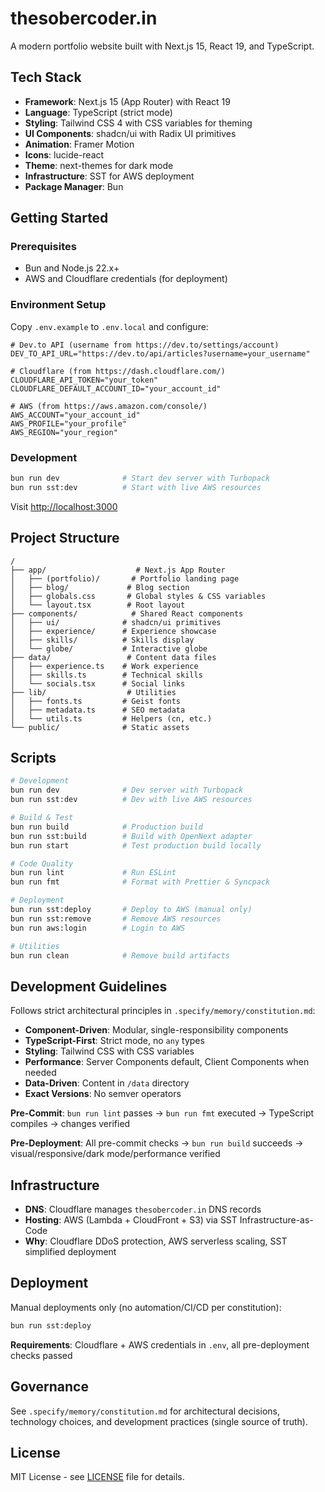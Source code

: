 # thesobercoder.in

A modern portfolio website built with Next.js 15, React 19, and TypeScript.

## Tech Stack

- **Framework**: Next.js 15 (App Router) with React 19
- **Language**: TypeScript (strict mode)
- **Styling**: Tailwind CSS 4 with CSS variables for theming
- **UI Components**: shadcn/ui with Radix UI primitives
- **Animation**: Framer Motion
- **Icons**: lucide-react
- **Theme**: next-themes for dark mode
- **Infrastructure**: SST for AWS deployment
- **Package Manager**: Bun

## Getting Started

### Prerequisites

- Bun and Node.js 22.x+
- AWS and Cloudflare credentials (for deployment)

### Environment Setup

Copy `.env.example` to `.env.local` and configure:

```env
# Dev.to API (username from https://dev.to/settings/account)
DEV_TO_API_URL="https://dev.to/api/articles?username=your_username"

# Cloudflare (from https://dash.cloudflare.com/)
CLOUDFLARE_API_TOKEN="your_token"
CLOUDFLARE_DEFAULT_ACCOUNT_ID="your_account_id"

# AWS (from https://aws.amazon.com/console/)
AWS_ACCOUNT="your_account_id"
AWS_PROFILE="your_profile"
AWS_REGION="your_region"
```

### Development

```bash
bun run dev              # Start dev server with Turbopack
bun run sst:dev          # Start with live AWS resources
```

Visit [http://localhost:3000](http://localhost:3000)

## Project Structure

```
/
├── app/                    # Next.js App Router
│   ├── (portfolio)/       # Portfolio landing page
│   ├── blog/             # Blog section
│   ├── globals.css       # Global styles & CSS variables
│   └── layout.tsx        # Root layout
├── components/            # Shared React components
│   ├── ui/              # shadcn/ui primitives
│   ├── experience/      # Experience showcase
│   ├── skills/          # Skills display
│   └── globe/           # Interactive globe
├── data/                 # Content data files
│   ├── experience.ts    # Work experience
│   ├── skills.ts        # Technical skills
│   └── socials.tsx      # Social links
├── lib/                  # Utilities
│   ├── fonts.ts         # Geist fonts
│   ├── metadata.ts      # SEO metadata
│   └── utils.ts         # Helpers (cn, etc.)
└── public/              # Static assets
```

## Scripts

```bash
# Development
bun run dev              # Dev server with Turbopack
bun run sst:dev          # Dev with live AWS resources

# Build & Test
bun run build            # Production build
bun run sst:build        # Build with OpenNext adapter
bun run start            # Test production build locally

# Code Quality
bun run lint             # Run ESLint
bun run fmt              # Format with Prettier & Syncpack

# Deployment
bun run sst:deploy       # Deploy to AWS (manual only)
bun run sst:remove       # Remove AWS resources
bun run aws:login        # Login to AWS

# Utilities
bun run clean            # Remove build artifacts
```

## Development Guidelines

Follows strict architectural principles in `.specify/memory/constitution.md`:

- **Component-Driven**: Modular, single-responsibility components
- **TypeScript-First**: Strict mode, no `any` types
- **Styling**: Tailwind CSS with CSS variables
- **Performance**: Server Components default, Client Components when needed
- **Data-Driven**: Content in `/data` directory
- **Exact Versions**: No semver operators

**Pre-Commit**: `bun run lint` passes → `bun run fmt` executed → TypeScript compiles → changes verified

**Pre-Deployment**: All pre-commit checks → `bun run build` succeeds → visual/responsive/dark mode/performance verified

## Infrastructure

- **DNS**: Cloudflare manages `thesobercoder.in` DNS records
- **Hosting**: AWS (Lambda + CloudFront + S3) via SST Infrastructure-as-Code
- **Why**: Cloudflare DDoS protection, AWS serverless scaling, SST simplified deployment

## Deployment

Manual deployments only (no automation/CI/CD per constitution):

```bash
bun run sst:deploy
```

**Requirements**: Cloudflare + AWS credentials in `.env`, all pre-deployment checks passed

## Governance

See `.specify/memory/constitution.md` for architectural decisions, technology choices, and development practices (single source of truth).

## License

MIT License - see [LICENSE](LICENSE) file for details.
